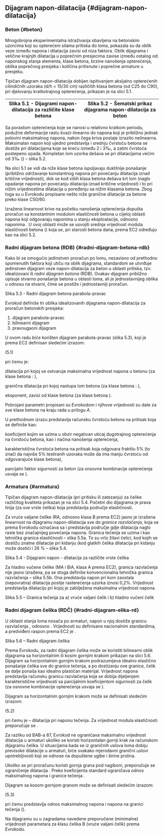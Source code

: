 ## Dijagram napon-dilatacija {#dijagram-napon-dilatacija}

### Beton {#beton}

Mnogobrojna eksperimentalna istraživanja obavljena na betonskim uzorcima koji su opterećeni silama pritiska do loma, pokazala su da oblik veze između napona i dilatacija zavisi od niza faktora. Oblik dijagrama i veličine krajnjih dilatacija u poprečnim presjecima zavise između ostalog od: naponskog stanja elementa, klase betona, brzine nanošenja opterećenja, oblika poprečnog presjeka i količina pritisnute i poprečne armature u presjeku.

Tipičan dijagram napon-dilatacija dobijen ispitivanjem aksijalno opterećenih cilindičnih uzoraka (d/h = 15/30 cm) različitih klasa betona (od C25 do C90), pri djelovanju kratkotrajnog opterećenja, prikazan je na slici 5.1\.

| Slika 5.1 - Dijagrami napon-dilatacija za različite klase betona | Slika 5.2 - Šematski prikaz dijagrama napon-dilatacija za beton |
| --- | --- |

Sa porastom opterećenja koje se nanosi u relativno kratkom periodu, podužne deformacije rastu kvazi-linearno do napona koji je približno jednak polovini maksimalnog napona, nakon čega kriva postaje izrazito nelinearna. Maksimalan napon koji ujedno predstavlja i srednju čvrstoću betona se dostiže pri dilatacijama koje se kreću između 2 i 3‰, a zatim čvrstoća postepeno opada. Kompletan lom uzorka dešava se pri dilatacijama većim od 3‰ () – slika 5.2\.

Na slici 5.1 se vidi da niže klase betona ispoljavaju duktilnije ponašanje (približno održavanje konstantnog napona pri povećanju dilatacija iznad kritične vrijednosti), dok se kod viših klasa betona dešava krt lom (naglo opadanje napona pri povećanju dilatacija iznad kritične vrijednost) i to pri nižim vrijednostima dilatacija u poređenju sa nižim klasama betona. Zbog toga su u Evrokodu propisane nešto niže granične dilatacije za betone preko klase C50/60.

Izražena linearnost krive na početku nanošenja opterećenja dopušta proračun sa konstantnim modulom elastičnosti betona u cijeloj oblasti napona koji odgovaraju naponima u stanju eksploatacije, odnosno naponima . U ovoj oblasti može se usvojiti srednja vrijednost modula elastičnosti betona () koja se, pri starosti betona dana, prema EC2 određuju kao na slici 5.2\.

### Radni dijagram betona (RDB) {#radni-dijagram-betona-rdb}

Kako bi se omogućio jedinstven proračun po lomu, nezavisno od prethodno spomenutih faktora koji utiču na oblik dijagrama, standardom se utvrđuje jedinstven dijagram veze napon-dilatacija za beton u oblasti pritiska, tzv. idealizovani ili _radni dijagram betona_ (RDB). Ovakav dijagram približno opisuje stvarno ponašanje betona u oblasti loma, ali je jednostavnijeg oblika u odnosu na stvarni, čime se postiže i jednostavniji proračun.

Slika 5.3 - Radni dijagram betona parabola-pravac

Evrokod definiše tri oblika idealizovanih dijagrama napon-dilatacija za proračun betonskih presjeka:

1.  dijagram parabola-pravac
2.  bilinearni dijagram
3.  pravougaoni dijagram

U ovom radu biće korišten dijagram parabola-pravac (slika 5.3), koji je prema EC2 definisan sledećim izrazom:

(5.1)

pri čemu je:

dilatacija pri kojoj se ostvaruje maksimalna vrijednost napona u betonu (za klase betona : ),

granična dilatacija pri kojoj nastupa lom betona (za klase betona : ),

eksponent, zavisi od klase betona (za klase betona ).

Pobrojani parametri propisani su Evrokodom i njihove vrijednosti su date za sve klase betona na kraju rada u prilogu _A_.

U prethodnom izrazu predstavlja računsku čvrstoću betona na pritisak koja se definiše kao:

koeficijent kojim se uzima u obzir negativan uticaj dugotrajnog opterećenja na čvrstoću betona, kao i načina nanošenja opterećenja,

karakteristična čvrstoća betona na pritisak koja odgovara fraktilu 5% (to znači da najviše 5% testiranih uzoraka može da ima manju čvrstoću od odgovarajuće klase betona),

parcijalni faktor sigurnosti za beton (za onsovne kombinacije opterećenja usvaja se ).

### Armatura {#armatura}

Tipičan dijagram napon-dilatacija (pri pritisku ili zatezanju) za čelike različitog kvaliteta prikazan je na slici 5.4\. Početni dio dijagrama je prava linija (za sve vrste čelika) koja predstavlja područje elastičnosti.

Za vruće valjane čelike (RA, odnosno klasa B prema EC2) jasno je izražena linearnost na dijagramu napon-dilatacija sve do _granice razvlačenja_, koja se prema Evrokodu označava sa i predstavlja područje gdje dilatacija naglo raste bez značajnijeg povećanja napona. Granica tečenja se uzima i kao tehnička granica elastičnosti – slika 5.5a. To su vrlo žilavi čelici, kod kojih se dostižu znatne dilatacije pri kidanju (kod glatkih čelika dilatacija pri kidanju može dostići i 26 % – slika 5.4\.

Slika 5.4 - Dijagrami napon - dilatacija za različite vrste čelika

Za hladno vučene čelike (MA i BiA, klasa A prema EC2), granica razvlačenja nije jasno izražena, pa se stoga definiše konvencionalna tehnička granica razvlačenja – slika 5.5b. Ona predstavlja napon pri kom zaostala (nepovratna) dilatacija poslije rasterećenja uzorka iznosi 0,2%. Vrijednost predstavlja dilataciju pri kojoj je zabilježena maksimalna vrijednost napona.

Slika 5.5 – Granica tečenja za a) vruće valjani čelik i b) hladno vučeni čelik

### Radni dijagram čelika (RDČ) {#radni-dijagram-elika-rd}

U oblasti stanja loma nosača po armaturi, napon u njoj dostiže granicu razvlačenja , odnosno . Vrijednosti su definisane nacionalnim standardima, a predviđeni raspon prema EC2 je .

Slika 5.6 – Radni dijagram čelika

Prema Evrokodu, za radni dijagram čelika može se koristiti bilinearni oblik dijagrama sa horizontalnim ili kosim gornjim krakom prikazan na slici 5.6\. Dijagram sa horizontalnim gornjim krakom podrazumijeva idealno elastično ponašanje čelika sve do granice tečenja, a po dostizanju ove granice, čelik se dalje ponaša kao idealno plastičan materijal. Vrijednost napona predstavlja računsku granicu razvlačenja koja se dobija dijeljenjem karakteristične vrijednosti sa parcijalnim koeficijentom sigurnosti za čelik (za osnovne kombinacije opterećenja usvaja se ).

Dijagram sa horizontalnim gornjim krakom može se definisati sledećim izrazom:

(5.2)

pri čemu je – dilatacija pri naponu tečenja. Za vrijednost modula elastičnosti preporučuje se .

Za razliku od BAB-a 87, Evrokod ne ograničava maksimalnu vrijednost dilatacija u armaturi ukoliko se koristi horizontalan gornji krak na računskom dijagramu čelika. U situacijama kada se iz graničnih uslova loma dobiju previsoke dilatacije u armaturi, biće svakako mjerodavni granični uslovi upotrebljivosti koji se odnose na dopuštene ugibe i širine prslina.

Ukoliko se pri proračunu koristi gornja grana pod nagibom, preporučuje se ograničenje dilatacija . Preko koeficijenta standard ograničava odnos maksimalnog napona i granice tečenja .

Dijagram sa kosom gornjom granom može se definisati sledećim izrazom:

(5.3)

pri čemu predstavlja odnos maksimalnog napona i napona na granici tečenja ().

Na dijagramu su u zagradama navedene preporučene (minimalne) vrijednosti parametara za klasu čelika B (vruće valjani čelik) prema Evrokodu.